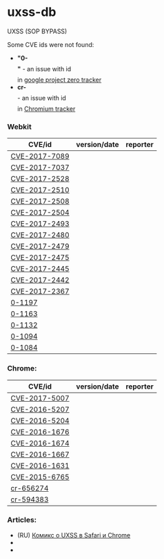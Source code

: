# uxss-db

UXSS (SOP BYPASS)

Some CVE ids were not found:
- **"0-$$$$"** - an issue with id *$$$$* in [google project zero tracker](https://bugs.chromium.org/p/project-zero/issues/list)
- **cr-$$$$** - an issue with id *$$$$* in [Chromium tracker](https://bugs.chromium.org/p/chromium/issues/list)

### Webkit

| CVE/id    | version/date  | reporter  |
|---------- |-------------- | --------- |
| [CVE-2017-7089](https://github.com/Bo0oM/CVE-2017-7089) | | |
| [CVE-2017-7037](./webkit/CVE-2017-7037) | | |
| [CVE-2017-2528](./webkit/CVE-2017-2528) | | |
| [CVE-2017-2510](./webkit/CVE-2017-2510) | | |
| [CVE-2017-2508](./webkit/CVE-2017-2508) | | |
| [CVE-2017-2504](./webkit/CVE-2017-2504) | | |
| [CVE-2017-2493](./webkit/CVE-2017-2493) | | |
| [CVE-2017-2480](./webkit/CVE-2017-2480) | | |
| [CVE-2017-2479](./webkit/CVE-2017-2479) | | |
| [CVE-2017-2475](./webkit/CVE-2017-2475) | | |
| [CVE-2017-2445](./webkit/CVE-2017-2445) | | |
| [CVE-2017-2442](./webkit/CVE-2017-2442) | | |
| [CVE-2017-2367](./webkit/CVE-2017-2367) | | |
| [0-1197](./webkit/0-1197)| | |
| [0-1163](./webkit/0-1163)| | |
| [0-1132](./webkit/0-1132)| | |
| [0-1094](./webkit/0-1094)| | |
| [0-1084](./webkit/0-1084)| | |


### Chrome:
| CVE/id  | version/date  | reporter  |
|---------- |--------- | --------- |
| [CVE-2017-5007](./chrome/CVE-2017-5007) | | |
| [CVE-2016-5207](./chrome/CVE-2016-5207) | | |
| [CVE-2016-5204](./chrome/CVE-2016-5204) | | |
| [CVE-2016-1676](./chrome/CVE-2016-1676) | | |
| [CVE-2016-1674](./chrome/CVE-2016-1674) | | |
| [CVE-2016-1667](./chrome/CVE-2016-1667) | | |
| [CVE-2016-1631](./chrome/CVE-2016-1631) | | |
| [CVE-2015-6765](./chrome/CVE-2015-6765) | | |
| [cr-656274](./chrome/cr-656274) | | |
| [cr-594383](./chrome/cr-594383) | | |

### Articles:
- (RU) [Комикс о UXSS в Safari и Chrome](https://bo0om.ru/chrome-and-safari-uxss)
-
-
